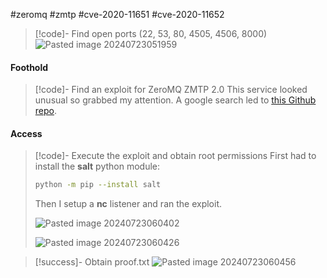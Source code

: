 #zeromq #zmtp #cve-2020-11651 #cve-2020-11652

>[!code]- Find open ports (22, 53, 80, 4505, 4506, 8000)
>![Pasted image 20240723051959](Images/Pasted%20image%2020240723051959.png)
#### Foothold

>[!code]- Find an exploit for ZeroMQ ZMTP 2.0
>This service looked unusual so grabbed my attention. A google search led to [this Github repo](https://github.com/jasperla/CVE-2020-11651-poc/tree/master).
#### Access

>[!code]- Execute the exploit and obtain root permissions
>First had to install the **salt** python module:
>```bash
>python -m pip --install salt
>```
>
>Then I setup a **nc** listener and ran the exploit.
>
>![Pasted image 20240723060402](Images/Pasted%20image%2020240723060402.png)
>
>![Pasted image 20240723060426](Images/Pasted%20image%2020240723060426.png)

>[!success]- Obtain proof.txt
>![Pasted image 20240723060456](Images/Pasted%20image%2020240723060456.png)


